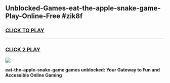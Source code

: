 
## Unblocked-Games-eat-the-apple-snake-game-Play-Online-Free #zik8f
<h3>
<a href="https://us.freeplayer.one?title=eat-the-apple-snake-game&ref=10M">CLICK TO PLAY</a></h3>
<hr>

<h3>
<a href="https://us.freeplayer.one?title=eat-the-apple-snake-game&ref=10M">CLICK 2 PLAY</a>
  
</h3>

<a href="https://us.freeplayer.one?title=eat-the-apple-snake-game&ref=10M"><img src="https://clearcache.store/games.png"></a>


**eat-the-apple-snake-game games unblocked: Your Gateway to Fun and Accessible Online Gaming**
